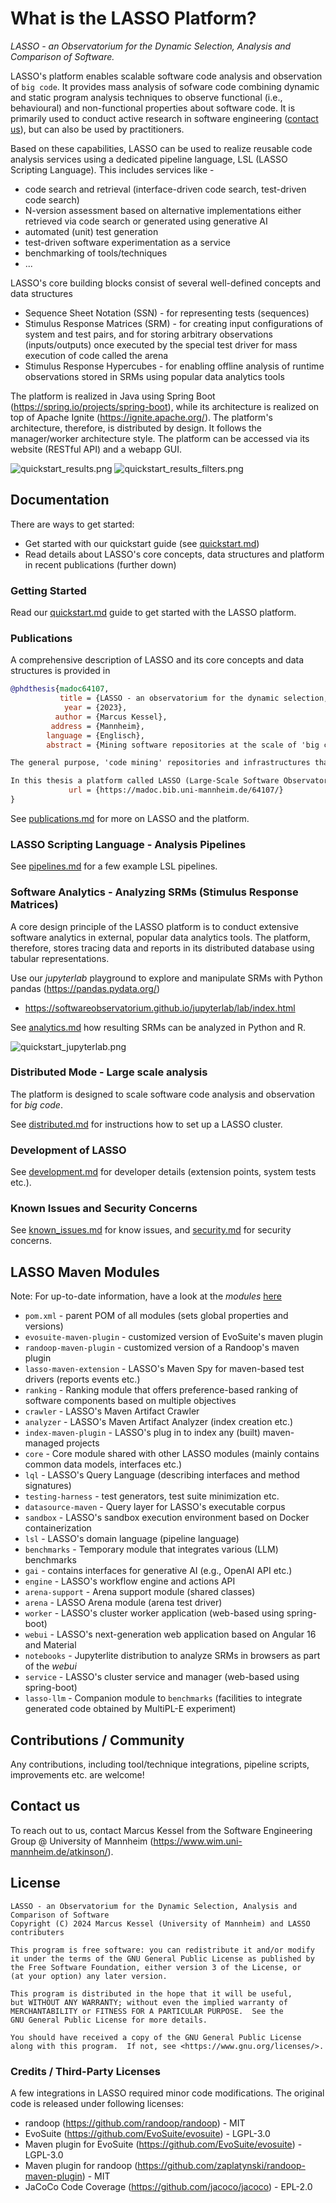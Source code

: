 # What is the LASSO Platform?

_LASSO - an Observatorium for the Dynamic Selection, Analysis and Comparison of Software._

LASSO's platform enables scalable software code analysis and observation of `big code`. It provides mass analysis of sofware code combining dynamic and static program analysis techniques to observe functional (i.e., behavioural) and non-functional properties about software code. It is primarily used to conduct active research in software engineering ([contact us](#contact)), but can also be used by practitioners.

Based on these capabilities, LASSO can be used to realize reusable code analysis services using a dedicated pipeline language, LSL (LASSO Scripting Language). This includes services like -

* code search and retrieval (interface-driven code search, test-driven code search)
* N-version assessment based on alternative implementations either retrieved via code search or generated using generative AI
* automated (unit) test generation
* test-driven software experimentation as a service
* benchmarking of tools/techniques
* ...

LASSO's core building blocks consist of several well-defined concepts and data structures

* Sequence Sheet Notation (SSN) - for representing tests (sequences)
* Stimulus Response Matrices (SRM) - for creating input configurations of system and test pairs, and for storing arbitrary observations (inputs/outputs) once executed by the special test driver for mass execution of code called the arena
* Stimulus Response Hypercubes - for enabling offline analysis of runtime observations stored in SRMs using popular data analytics tools

The platform is realized in Java using Spring Boot (https://spring.io/projects/spring-boot), while its architecture is realized on top of Apache Ignite (https://ignite.apache.org/). The platform's architecture, therefore, is distributed by design. It follows the manager/worker architecture style. The platform can be accessed via its website (RESTful API) and a webapp GUI.

![quickstart_results.png](doc%2Fimg%2Fquickstart_results.png)
![quickstart_results_filters.png](doc%2Fimg%2Fquickstart_results_filters.png)
## Documentation

There are ways to get started:

* Get started with our quickstart guide (see [quickstart.md](doc%2Fquickstart.md))
* Read details about LASSO's core concepts, data structures and platform in recent publications (further down)

### Getting Started

Read our [quickstart.md](doc%2Fquickstart.md) guide to get started with the LASSO platform.

### Publications

A comprehensive description of LASSO and its core concepts and data structures is provided in

```bibtex
@phdthesis{madoc64107,
           title = {LASSO - an observatorium for the dynamic selection, analysis and comparison of software},
            year = {2023},
          author = {Marcus Kessel},
         address = {Mannheim},
        language = {Englisch},
        abstract = {Mining software repositories at the scale of 'big code' (i.e., big data) is a challenging activity. As well as finding a suitable software corpus and making it programmatically accessible through an index or database, researchers and practitioners have to establish an efficient analysis infrastructure and precisely define the metrics and data extraction approaches to be applied. Moreover, for analysis results to be generalisable, these tasks have to be applied at a large enough scale to have statistical significance, and if they are to be repeatable, the artefacts need to be carefully maintained and curated over time. Today, however, a lot of this work is still performed by human beings on a case-by-case basis, with the level of effort involved often having a significant negative impact on the generalisability and repeatability of studies, and thus on their overall scientific value.

The general purpose, 'code mining' repositories and infrastructures that have emerged in recent years represent a significant step forward because they automate many software mining tasks at an ultra-large scale and allow researchers and practitioners to focus on defining the questions they would like to explore at an abstract level. However, they are currently limited to static analysis and data extraction techniques, and thus cannot support (i.e., help automate) any studies which involve the execution of software systems. This includes experimental validations of techniques and tools that hypothesise about the behaviour (i.e., semantics) of software, or data analysis and extraction techniques that aim to measure dynamic properties of software.

In this thesis a platform called LASSO (Large-Scale Software Observatorium) is introduced that overcomes this limitation by automating the collection of dynamic (i.e., execution-based) information about software alongside static information. It features a single, ultra-large scale corpus of executable software systems created by amalgamating existing Open Source software repositories and a dedicated DSL for defining abstract selection and analysis pipelines. Its key innovations are integrated capabilities for searching for selecting software systems based on their exhibited behaviour and an 'arena' that allows their responses to software tests to be compared in a purely data-driven way. We call the platform a 'software observatorium' since it is a place where the behaviour of large numbers of software systems can be observed, analysed and compared.},
             url = {https://madoc.bib.uni-mannheim.de/64107/}
}
```

See [publications.md](doc%2Fpublications.md) for more on LASSO and the platform.

### LASSO Scripting Language - Analysis Pipelines

See [pipelines.md](doc%2Fpipelines.md) for a few example LSL pipelines.

### Software Analytics - Analyzing SRMs (Stimulus Response Matrices)

A core design principle of the LASSO platform is to conduct extensive software analytics in external, popular data analytics tools. The platform, therefore, stores tracing data and reports in its distributed database using tabular representations.

Use our _jupyterlab_ playground to explore and manipulate SRMs with Python pandas (https://pandas.pydata.org/)

* https://softwareobservatorium.github.io/jupyterlab/lab/index.html


See [analytics.md](doc%2Fanalytics.md) how resulting SRMs can be analyzed in Python and R.

![quickstart_jupyterlab.png](doc%2Fimg%2Fquickstart_jupyterlab.png)

### Distributed Mode - Large scale analysis

The platform is designed to scale software code analysis and observation for _big code_.

See [distributed.md](doc%2Fdistributed.md) for instructions how to set up a LASSO cluster.

### Development of LASSO

See [development.md](doc%2Fdevelopment.md) for developer details (extension points, system tests etc.).

### Known Issues and Security Concerns

See [known_issues.md](doc%2Fknown_issues.md) for know issues, and [security.md](doc%2Fsecurity.md) for security concerns. 

## LASSO Maven Modules

Note: For up-to-date information, have a look at the _modules_ [here](./pom.xml)

* `pom.xml` - parent POM of all modules (sets global properties and versions)
* `evosuite-maven-plugin` - customized version of EvoSuite's maven plugin
* `randoop-maven-plugin` - customized version of a Randoop's maven plugin
* `lasso-maven-extension` - LASSO's Maven Spy for maven-based test drivers (reports events etc.)
* `ranking` - Ranking module that offers preference-based ranking of software components based on multiple objectives
* `crawler` - LASSO's Maven Artifact Crawler
* `analyzer` - LASSO's Maven Artifact Analyzer (index creation etc.)
* `index-maven-plugin` - LASSO's plug in to index any (built) maven-managed projects
* `core` - Core module shared with other LASSO modules (mainly contains common data models, interfaces etc.)
* `lql` - LASSO's Query Language (describing interfaces and method signatures)
* `testing-harness` - test generators, test suite minimization etc.
* `datasource-maven` - Query layer for LASSO's executable corpus
* `sandbox` - LASSO's sandbox execution environment based on Docker containerization
* `lsl` - LASSO's domain language (pipeline language)
* `benchmarks` - Temporary module that integrates various (LLM) benchmarks
* `gai` - contains interfaces for generative AI (e.g., OpenAI API etc.)
* `engine` - LASSO's workflow engine and actions API
* `arena-support` - Arena support module (shared classes)
* `arena` - LASSO Arena module (arena test driver)
* `worker` - LASSO's cluster worker application (web-based using spring-boot)
* `webui` - LASSO's next-generation web application based on Angular 16 and Material
* `notebooks` - Jupyterlite distribution to analyze SRMs in browsers as part of the _webui_
* `service` - LASSO's cluster service and manager (web-based using spring-boot)
* `lasso-llm` - Companion module to `benchmarks` (facilities to integrate generated code obtained by MultiPL-E experiment)

## Contributions / Community

Any contributions, including tool/technique integrations, pipeline scripts, improvements etc. are welcome!

## Contact us

To reach out to us, contact Marcus Kessel from the Software Engineering Group @ University of Mannheim (https://www.wim.uni-mannheim.de/atkinson/).

## License

```
LASSO - an Observatorium for the Dynamic Selection, Analysis and Comparison of Software
Copyright (C) 2024 Marcus Kessel (University of Mannheim) and LASSO contributers

This program is free software: you can redistribute it and/or modify
it under the terms of the GNU General Public License as published by
the Free Software Foundation, either version 3 of the License, or
(at your option) any later version.

This program is distributed in the hope that it will be useful,
but WITHOUT ANY WARRANTY; without even the implied warranty of
MERCHANTABILITY or FITNESS FOR A PARTICULAR PURPOSE.  See the
GNU General Public License for more details.

You should have received a copy of the GNU General Public License
along with this program.  If not, see <https://www.gnu.org/licenses/>.
```

### Credits / Third-Party Licenses

A few integrations in LASSO required minor code modifications. The original code is released under following licenses:

* randoop (https://github.com/randoop/randoop) - MIT
* EvoSuite (https://github.com/EvoSuite/evosuite) - LGPL-3.0
* Maven plugin for EvoSuite (https://github.com/EvoSuite/evosuite) - LGPL-3.0
* Maven plugin for randoop (https://github.com/zaplatynski/randoop-maven-plugin) - MIT
* JaCoCo Code Coverage (https://github.com/jacoco/jacoco) - EPL-2.0